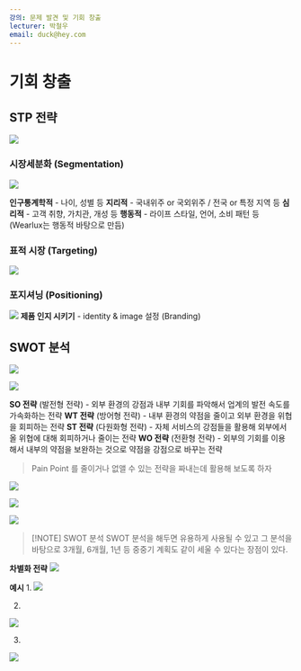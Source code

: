 ```yaml
---
강의: 문제 발견 및 기회 창출
lecturer: 박철우
email: duck@hey.com
---
```

# 기회 창출
## STP 전략

![](https://i.imgur.com/LmvNxYa.png)

### 시장세분화 (Segmentation)
![](https://i.imgur.com/6gXsx96.png)

**인구통계학적** - 나이, 성별 등
**지리적** - 국내위주 or 국외위주 / 전국 or 특정 지역 등
**심리적** - 고객 취향, 가치관, 개성 등
**행동적** - 라이프 스타일, 언어, 소비 패턴 등 (Wearlux는 행동적 바탕으로 만듬)

### 표적 시장 (Targeting)
![](https://i.imgur.com/Qx5pUIr.png)

### 포지셔닝 (Positioning)
![](https://i.imgur.com/ZTd0na0.png)
**제품 인지 시키기** - identity & image 설정 (Branding)

## SWOT 분석
![](https://i.imgur.com/ADqsrD6.png)

![](https://i.imgur.com/TXrFkdr.png)

**SO 전략** (발전형 전략) - 외부 환경의 강점과 내부 기회를 파악해서 업계의 발전 속도를 가속화하는 전략
**WT 전략** (방어형 전략) - 내부 환경의 약점을 줄이고 외부 환경을 위협을 회피하는 전략
**ST 전략** (다원화형 전략) - 자체 서비스의 강점들을 활용해 외부에서 올 위협에 대해 회피하거나 줄이는 전략
**WO 전략** (전환형 전략) - 외부의 기회를 이용해서 내부의 약점을 보완하는 것으로 약점을 강점으로 바꾸는 전략

> Pain Point 를 줄이거나 없앨 수 있는 전략을 짜내는데 활용해 보도록 하자

![](https://i.imgur.com/2eHJjLs.png)

![](https://i.imgur.com/nnInxyV.png)

![](https://i.imgur.com/JdWYuF0.png)


> [!NOTE] SWOT 분석
> SWOT 분석을 해두면 유용하게 사용될 수 있고 그 분석을 바탕으로 3개월, 6개월, 1년 등 중중기 계획도 같이 세울 수 있다는 장점이 있다.

**차별화 전략**
![](https://i.imgur.com/Xk2SwMQ.png)

**예시**
1. 
![](https://i.imgur.com/2WIMgWw.png)

2. 
![](https://i.imgur.com/w2dtlrG.png)

3. 
![](https://i.imgur.com/mpj5GJw.png)
